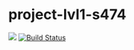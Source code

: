 # project-lvl1-s474
<a href="https://codeclimate.com/github/vselekula/project-lvl1-s450/maintainability"><img src="https://api.codeclimate.com/v1/badges/e4514afe7497bc34037e/maintainability" /></a>
[![Build Status](https://travis-ci.org/vselekula/project-lvl1-s450.svg?branch=master)](https://travis-ci.org/vselekula/project-lvl1-s450)
